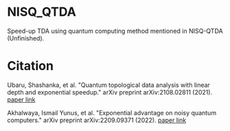 # NISQ_QTDA
Speed-up TDA using quantum computing method mentioned in NISQ-QTDA (Unfinished).

# Citation

Ubaru, Shashanka, et al. "Quantum topological data analysis with linear depth and exponential speedup." arXiv preprint arXiv:2108.02811 (2021). [paper link](https://arxiv.org/pdf/2108.02811.pdf)

Akhalwaya, Ismail Yunus, et al. "Exponential advantage on noisy quantum computers." arXiv preprint arXiv:2209.09371 (2022). [paper link](https://arxiv.org/pdf/2209.09371.pdf)
